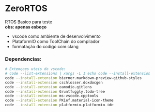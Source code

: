# ZeroRTOS
RTOS Basico para teste<br>
<b>obs: apenas esboço </b>

- vscode como ambiente de desenvolvimento
- PlataformIO como ToolChain do compilador
- formatação do codigo com clang

### Dependencias: 
```bash
# Extençoes uteis do vscode: 
# code --list-extensions | xargs -L 1 echo code --install-extension
code --install-extension bierner.markdown-preview-github-styles
code --install-extension cschlosser.doxdocgen
code --install-extension eamodio.gitlens
code --install-extension Gruntfuggly.todo-tree
code --install-extension ms-vscode.cpptools
code --install-extension PKief.material-icon-theme
code --install-extension platformio.platformio-ide
```
